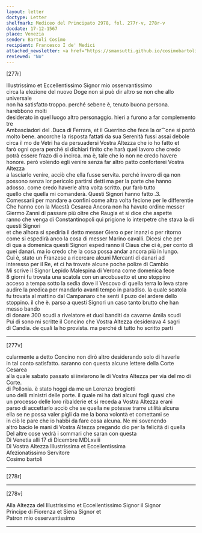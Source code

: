 ```yaml
---
layout: letter
doctype: Letter
shelfmark: Mediceo del Principato 2978, fol. 277r-v, 278r-v
docdate: 17-12-1567
place: Venezia
sender: Bartoli Cosimo
recipient: Francesco I de' Medici
attached_newsletter: <a href="https://smansutti.github.io/cosimobartoli/texts/3080_052/">3080_052</a>
reviewed: "No"
---
```


[277r]  
  
  
Illustrissimo et Eccellentissimo Signor mio osservantissimo  
circa la elezione del nuovo Doge non si può dir altro se non che allo universale  
non ha satisfatto troppo. perché sebene è, tenuto buona persona. harebbono molti  
desiderato in quel luogo altro personaggio. hieri a furono a far complemento tre  
Ambasciadori del .Duca di Ferrara, et il Guerrino che fece la or⁀one si portò  
molto bene. ancorche la risposta fattati da sua Serenità fussi assai debole  
circa il mo de Vetri ha da persuadersi Vostra Altezza che io ho fatto et  
farò ogni opera perché si dichiari finito che harà quel lavoro che credo  
potrà essere frazo di o incirca. ma è, tale che io non ne credo havere  
honore. però volendo egli venire senza far altro patto conforterei Vostra Altezza  
a lasciarlo venire, acciò che ella fusse servita. perché invero di qa non  
possono senza lor pericolo partirsi detti ma per la parte che hanno  
adosso. come credo haverle altra volta scritto. pur farò tutto  
quello che quella mi comanderà. Questi Signori hanno fatto .3.  
Comessarii per mandare a confini come altra volta fecione per le differentie  
Che hanno con la Maestà Cesarea Ancora non ha havuto ordine messer  
Giermo Zanni di passare più oltre che Raugia et si dice che aspette  
ranno che venga di Constantinopoli qui prigione lo interpetre che stava la di questi Signori  
et che alhora si spediria il detto messer Giero o per inanzi o per ritorno  
come si espedirà anco la cosa di messer Marino cavalli. Dicesi che per  
di qua a domenica questi Signori espediranno il Ciaus che ci è, per conto di  
quei danari. ma io credo che la cosa possa andar ancora più in lungo.  
Cui è, stato un Franzese a ricercare alcuni Mercanti di danari ad  
interesso per il Re, et ci ha trovate alcune poche polize di Cambio  
Mi scrive il Signor Lepido Malespina di Verona come domenica fece  
8 giorni fu trovata una scatola con un arcobusetto et uno stoppino  
acceso a tempa sotto la sedia dove il Vescovo di quella terra lo leva stare  
audire la predica per mandarlo avanti tempo in paradiso. la quale scatola  
fu trovata al mattino dal Campanaro che senti il puzo del ardere dello  
stoppino. il che è. parso a questi Signori un caso tanto brutto che han messo bando  
di donare 300 scudi a rivelatore et duoi banditi da cavarne 4mila scudi  
Pui di sono mi scritte il Concino che Vostra Altezza desiderava 4 sagri  
di Candia. de quali la ho provista. ma perché di tutto ho scritto parti  
  
---  

[277v]  
  
  
cularmente a detto Concino non dirò altro desiderando solo di haverle  
in tal conto satisfatto. saranno con questa alcune lettere della Corte Cesarea  
alla quale sabato passato si inviarono le di Vostra Altezza per via del mo di Corte.  
di Pollonia. è stato hoggi da me un Lorenzo brogiotti  
uno delli ministri delle porte. il quale mi ha dati alcuni fogli quasi che  
un processo delle loro ribalderie et si receda a Vostra Altezza erani  
parso di accettarlo acciò che se quella ne potesse trarre utilità alcuna  
ella se ne possa valer pigli da me la bona volontà et comettami se  
in ciò le pare che io habbi da fare cosa alcuna. Ne mi sovenendo  
altro bacio le mani di Vostra Altezza pregando dio per la felicità di quella  
Del altre cose vedrà i sommari che saran con questa  
Di Venetia alli 17 di Dicembre MDLxviii  
Di Vostra Altezza Illustrissima et Eccellentissima  
Afezionatissimo Servitore  
Cosimo bartoli  
  
---  

[278r]  
  
  
  
---  

[278v]  
  
  
Alla Altezza del Illustrissimo et Eccellentissimo Signor il Signor  
Principe di Fiorenza et Siena Signor et  
Patron mio osservantissimo  
  
---  


